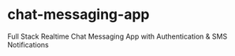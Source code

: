 # chat-messaging-app
Full Stack Realtime Chat Messaging App with Authentication &amp; SMS Notifications
